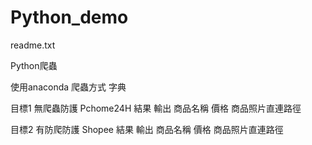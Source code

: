 # Python_demo
readme.txt

Python爬蟲

使用anaconda 爬蟲方式 字典

目標1 無爬蟲防護 Pchome24H
結果  輸出 商品名稱 價格 商品照片直連路徑 

目標2 有防爬防護 Shopee
結果  輸出 商品名稱 價格 商品照片直連路徑
